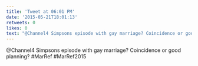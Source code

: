 ```yaml
---
title: 'Tweet at 06:01 PM'
date: '2015-05-21T18:01:13'
retweets: 0
likes: 0
text: "@Channel4 Simpsons episode with gay marriage? Coincidence or good planning? #MarRef #MarRef2015"
---
```

@Channel4 Simpsons episode with gay marriage? Coincidence or good planning? #MarRef #MarRef2015